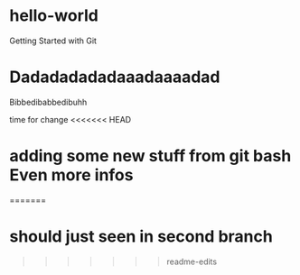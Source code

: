 # hello-world
Getting Started with Git

# Dadadadadadaaadaaaadad
Bibbedibabbedibuhh

time for change
<<<<<<< HEAD
# adding some new stuff from git bash Even more infos
=======
# should just seen in second branch
>>>>>>> readme-edits
